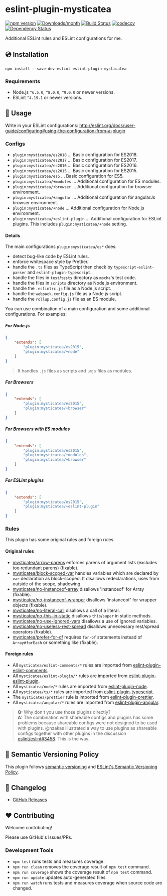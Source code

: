 # eslint-plugin-mysticatea

[![npm version](https://img.shields.io/npm/v/eslint-plugin-mysticatea.svg)](https://www.npmjs.com/package/eslint-plugin-mysticatea)
[![Downloads/month](https://img.shields.io/npm/dm/eslint-plugin-mysticatea.svg)](http://www.npmtrends.com/eslint-plugin-mysticatea)
[![Build Status](https://travis-ci.org/mysticatea/eslint-plugin.svg?branch=master)](https://travis-ci.org/mysticatea/eslint-plugin)
[![codecov](https://codecov.io/gh/mysticatea/eslint-plugin/branch/master/graph/badge.svg)](https://codecov.io/gh/mysticatea/eslint-plugin)
[![Dependency Status](https://david-dm.org/mysticatea/eslint-plugin.svg)](https://david-dm.org/mysticatea/eslint-plugin)

Additional ESLint rules and ESLint configurations for me.

## 💿 Installation

```
npm install --save-dev eslint eslint-plugin-mysticatea
```

### Requirements

- Node.js `^6.5.0`, `^8.0.0`, `^9.0.0` or newer versions.
- ESLint `^4.19.1` or newer versions.

## 📖 Usage

Write in your ESLint configurations: http://eslint.org/docs/user-guide/configuring#using-the-configuration-from-a-plugin

### Configs

- `plugin:mysticatea/es2018` ... Basic configuration for ES2018.
- `plugin:mysticatea/es2017` ... Basic configuration for ES2017.
- `plugin:mysticatea/es2016` ... Basic configuration for ES2016.
- `plugin:mysticatea/es2015` ... Basic configuration for ES2015.
- `plugin:mysticatea/es5` ... Basic configuration for ES5.
- `plugin:mysticatea/+modules` ... Additional configuration for ES modules.
- `plugin:mysticatea/+browser` ... Additional configuration for browser environment.
- `plugin:mysticatea/+angular` ... Additional configuration for angularJs browser environment.
- `plugin:mysticatea/+node` ... Additional configuration for Node.js environment.
- `plugin:mysticatea/+eslint-plugin` ... Additional configuration for ESLint plugins. This includes `plugin:mysticatea/+node` setting.

#### Details

The main configurations `plugin:mysticatea/es*` does:

- detect bug-like code by ESLint rules.
- enforce whitespace style by Prettier.
- handle the `.ts` files as TypeScript then check by `typescript-eslint-parser` and `eslint-plugin-typescript`.
- handle the files in `test`/`tests` directory as `mocha`'s test code.
- handle the files in `scripts` directory as Node.js environment.
- handle the `.eslintrc.js` file as a Node.js script.
- handle the `webpack.config.js` file as a Node.js script.
- handle the `rollup.config.js` file as an ES module.

You can use combination of a main configuration and some additional configurations.
For examples:

##### For Node.js

```json
{
    "extends": [
        "plugin:mysticatea/es2015",
        "plugin:mysticatea/+node"
    ]
}
```

> It handles `.js` files as scripts and `.mjs` files as modules.

##### For Browsers

```json
{
    "extends": [
        "plugin:mysticatea/es2015",
        "plugin:mysticatea/+browser"
    ]
}
```

##### For Browsers with ES modules

```json
{
    "extends": [
        "plugin:mysticatea/es2015",
        "plugin:mysticatea/+modules",
        "plugin:mysticatea/+browser"
    ]
}
```

##### For ESLint plugins

```json
{
    "extends": [
        "plugin:mysticatea/es2015",
        "plugin:mysticatea/+eslint-plugin"
    ]
}
```

### Rules

This plugin has some original rules and foreign rules.

#### Original rules

- [mysticatea/arrow-parens](docs/rules/arrow-parens.md) enforces parens of argument lists (excludes too redundant parens) (fixable).
- [mysticatea/block-scoped-var](docs/rules/block-scoped-var.md) handles variables which are declared by `var` declaration as block-scoped. It disallows redeclarations, uses from outside of the scope, shadowing.
- [mysticatea/no-instanceof-array](docs/rules/no-instanceof-array.md) disallows 'instanceof' for Array (fixable).
- [mysticatea/no-instanceof-wrapper](docs/rules/no-instanceof-wrapper.md) disallows 'instanceof' for wrapper objects (fixable).
- [mysticatea/no-literal-call](docs/rules/no-literal-call.md) disallows a call of a literal.
- [mysticatea/no-this-in-static](docs/rules/no-this-in-static.md) disallows `this`/`super` in static methods.
- [mysticatea/no-use-ignored-vars](docs/rules/no-use-ignored-vars.md) disallows a use of ignored variables.
- [mysticatea/no-useless-rest-spread](docs/rules/no-useless-rest-spread.md) disallows unnecessary rest/spread operators (fixable).
- [mysticatea/prefer-for-of](docs/rules/prefer-for-of.md) requires `for-of` statements instead of `Array#forEach` or something like (fixable).

#### Foreign rules

- All `mysticatea/eslint-comments/*` rules are imported from [eslint-plugin-eslint-comments](https://www.npmjs.com/package/eslint-plugin-eslint-comments).
- All `mysticatea/eslint-plugin/*` rules are imported from [eslint-plugin-eslint-plugin](https://www.npmjs.com/package/eslint-plugin-eslint-plugin).
- All `mysticatea/node/*` rules are imported from [eslint-plugin-node](https://www.npmjs.com/package/eslint-plugin-node).
- All `mysticatea/ts/*` rules are imported from [eslint-plugin-typescript](https://www.npmjs.com/package/eslint-plugin-typescript).
- The `mysticatea/prettier` rule is imported from [eslint-plugin-prettier](https://www.npmjs.com/package/eslint-plugin-prettier).
- All `mysticatea/angular/*` rules are imported from [eslint-plugin-angular](https://www.npmjs.com/package/eslint-plugin-angular).

> **Q:** Why don't you use those plugins directly?<br>
> **A:** The combination with shareable configs and plugins has some problems because shareable configs were not designed to be used with plugins. @nzakas illustrated a way to use plugins as shareable configs together with other plugins in the discussion [eslint/eslint#3458](https://github.com/eslint/eslint/issues/3458#issuecomment-257161846). This is the way.

## 🚥 Semantic Versioning Policy

This plugin follows [semantic versioning](http://semver.org/) and [ESLint's Semantic Versioning Policy](https://github.com/eslint/eslint#semantic-versioning-policy).

## 📰 Changelog

- [GitHub Releases](https://github.com/mysticatea/eslint-plugin/releases)

## ❤️ Contributing

Welcome contributing!

Please use GitHub's Issues/PRs.

### Development Tools

- `npm test` runs tests and measures coverage.
- `npm run clean` removes the coverage result of `npm test` command.
- `npm run coverage` shows the coverage result of `npm test` command.
- `npm run update` updates auto-generated files.
- `npm run watch` runs tests and measures coverage when source code are changed.
